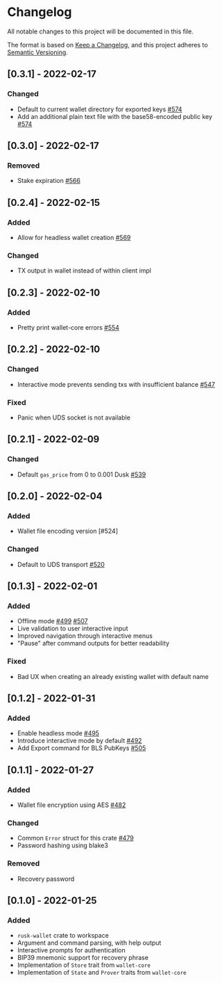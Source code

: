 # Changelog

All notable changes to this project will be documented in this file.

The format is based on [Keep a Changelog](https://keepachangelog.com/en/1.0.0/),
and this project adheres to [Semantic Versioning](https://semver.org/spec/v2.0.0.html).

## [0.3.1] - 2022-02-17

### Changed
- Default to current wallet directory for exported keys [#574]
- Add an additional plain text file with the base58-encoded public key [#574]

## [0.3.0] - 2022-02-17

### Removed
- Stake expiration [#566]

## [0.2.4] - 2022-02-15

### Added
- Allow for headless wallet creation [#569]

### Changed
- TX output in wallet instead of within client impl

## [0.2.3] - 2022-02-10

### Added
- Pretty print wallet-core errors [#554]

## [0.2.2] - 2022-02-10

### Changed
- Interactive mode prevents sending txs with insufficient balance [#547]

### Fixed
- Panic when UDS socket is not available

## [0.2.1] - 2022-02-09

### Changed
- Default `gas_price` from 0 to 0.001 Dusk [#539]

## [0.2.0] - 2022-02-04

### Added
- Wallet file encoding version [#524]

### Changed
- Default to UDS transport [#520]

## [0.1.3] - 2022-02-01

### Added
- Offline mode [#499] [#507]
- Live validation to user interactive input
- Improved navigation through interactive menus
- "Pause" after command outputs for better readability

### Fixed
- Bad UX when creating an already existing wallet with default name

## [0.1.2] - 2022-01-31

### Added
- Enable headless mode [#495]
- Introduce interactive mode by default [#492]
- Add Export command for BLS PubKeys [#505]

## [0.1.1] - 2022-01-27

### Added
- Wallet file encryption using AES [#482]

### Changed
- Common `Error` struct for this crate [#479]
- Password hashing using blake3

### Removed
- Recovery password

## [0.1.0] - 2022-01-25

### Added
- `rusk-wallet` crate to workspace
- Argument and command parsing, with help output
- Interactive prompts for authentication
- BIP39 mnemonic support for recovery phrase
- Implementation of `Store` trait from `wallet-core`
- Implementation of `State` and `Prover` traits from `wallet-core`


[#482]: https://github.com/dusk-network/rusk/issues/482
[#479]: https://github.com/dusk-network/rusk/issues/479
[#492]: https://github.com/dusk-network/rusk/issues/492
[#495]: https://github.com/dusk-network/rusk/issues/495
[#499]: https://github.com/dusk-network/rusk/issues/499
[#505]: https://github.com/dusk-network/rusk/issues/505
[#507]: https://github.com/dusk-network/rusk/issues/507
[#520]: https://github.com/dusk-network/rusk/issues/520
[#539]: https://github.com/dusk-network/rusk/issues/539
[#547]: https://github.com/dusk-network/rusk/issues/547
[#554]: https://github.com/dusk-network/rusk/issues/554
[#566]: https://github.com/dusk-network/rusk/issues/566
[#569]: https://github.com/dusk-network/rusk/issues/569
[#574]: https://github.com/dusk-network/rusk/issues/574
